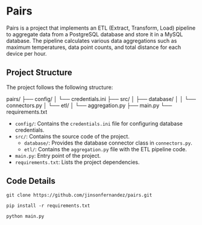 # Pairs

Pairs is a project that implements an ETL (Extract, Transform, Load) pipeline to aggregate data from a PostgreSQL database and store it in a MySQL database. The pipeline calculates various data aggregations such as maximum temperatures, data point counts, and total distance for each device per hour.

## Project Structure

The project follows the following structure:

pairs/
├── config/
│ └── credentials.ini
├── src/
│ ├── database/
│ │ └── connectors.py
│ └── etl/
│ └── aggregation.py
├── main.py
└── requirements.txt


- `config/`: Contains the `credentials.ini` file for configuring database credentials.
- `src/`: Contains the source code of the project.
  - `database/`: Provides the database connector class in `connectors.py`.
  - `etl/`: Contains the `aggregation.py` file with the ETL pipeline code.
- `main.py`: Entry point of the project.
- `requirements.txt`: Lists the project dependencies.

## Code Details

```shell
git clone https://github.com/jinsonfernandez/pairs.git

pip install -r requirements.txt

python main.py

